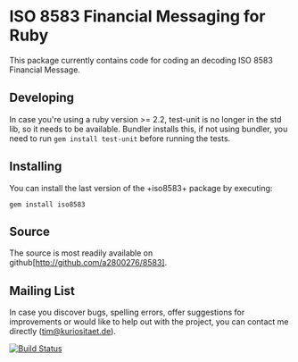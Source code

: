 # ISO 8583 Financial Messaging for Ruby

This package currently contains code for coding an decoding ISO 8583
Financial Message.

## Developing

In case you're using a ruby version >= 2.2, test-unit is no longer in
the std lib, so it needs to be available. Bundler installs this, if not
using bundler, you need to run `gem install test-unit` before running
the tests.

## Installing

You can install the last version of the +iso8583+ package by executing:

	gem install iso8583 

## Source

The source is most readily available on github[http://github.com/a2800276/8583].

## Mailing List

In case you discover bugs, spelling errors, offer suggestions for
improvements or would like to help out with the project, you can contact
me directly (tim@kuriositaet.de).

[![Build Status](https://travis-ci.org/a2800276/8583.svg?branch=master)](https://travis-ci.org/a2800276/8583)
